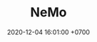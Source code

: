 ---
layout: post
title:  "NeMo"
date:   2020-12-04 16:01:00 +0700
categories: projects project
comments: false
---